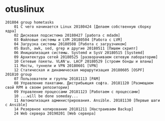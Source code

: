 # otuslinux

    201804 group hometasks
        01 С чего начинается Linux 20180424 [Делаем собственную сборку ядра]
        02 Дисковая подсистема 20180427 [работа с mdadm]
        03 Файловые системы и LVM 20180504 [Работа с LVM]
        04 Загрузка системы 20180508 [Работа с загрузчиком]
        05 Bash, awk, sed, grep и другие 20180511 [Пишем скрипт]
        06 Инициализация системы. Systemd и SysV 20180515 [Systemd]
        09 Архитектура сетей 20180525 [разворачиваем сетевую лабораторию]
        10 Сетевые пакеты. VLAN'ы. LACP 20180529 [строим бонды и вланы]
        11 Мосты, туннели и VPN 20180601 [VPN]
        12 Статическая и динамическая маршрутизация 20180605 [OSPF]
    201810 group
        07 Пользователи и группы 20181113 [PAM]
        08 Управление пакетами. Дистрибьюция софта. 20181120 [Размещаем свой RPM в своем репозитории]
        09 Управление процессами 20181123 [Работаем с процессами]
        10 ...will be done someday...
        11 Автоматизация администрирования. Ansible. 20181130 [Первые шаги с Ansible]
        14 Резервное копирование 20181211 [Настраиваем Backup]
        24 Web сервера 20190201 [Web сервера]